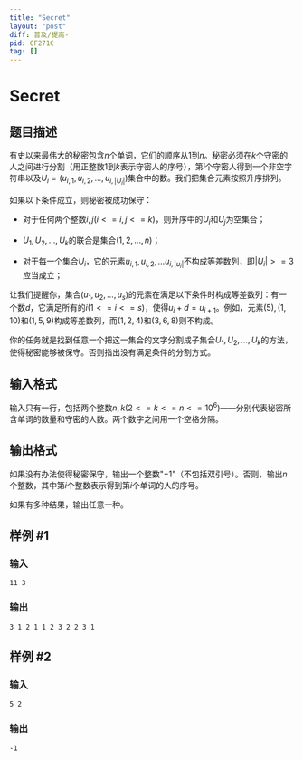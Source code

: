 ```yaml
---
title: "Secret"
layout: "post"
diff: 普及/提高-
pid: CF271C
tag: []
---
```


# Secret

## 题目描述

有史以来最伟大的秘密包含$n$个单词，它们的顺序从$1$到$n$。秘密必须在$k$个守密的人之间进行分割（用正整数$1$到$k$表示守密人的序号），第$i$个守密人得到一个非空字符串以及$U_i=(u_{i,1},u_{i,2},...,u_{i,|U_i|})$集合中的数。我们把集合元素按照升序排列。

如果以下条件成立，则秘密被成功保守：

- 对于任何两个整数$i,j(i<=i,j<=k)$，则升序中的$U_i$和$U_j$为空集合；
- $U_1,U_2,...,U_k$的联合是集合$(1,2,...,n)$；
- 对于每一个集合$U_i$，它的元素$u_{i,1},u_{i,2},...u_{i,|u_{i}|}$不构成等差数列，即$|U_i|>=3$应当成立；

让我们提醒你，集合$(u_1,u_2,...,u_s)$的元素在满足以下条件时构成等差数列：有一个数$d$，它满足所有的$i(1<=i<=s)$，使得$u_i+d=u_{i+1}$。例如，元素$(5),(1,10)$和$(1,5,9)$构成等差数列，而$(1,2,4)$和$(3,6,8)$则不构成。

你的任务就是找到任意一个把这一集合的文字分割成子集合$U_1,U_2,...,U_k$的方法，使得秘密能够被保守。否则指出没有满足条件的分割方式。

## 输入格式

输入只有一行，包括两个整数$n,k(2<=k<=n<=10^6)$——分别代表秘密所含单词的数量和守密的人数。两个数字之间用一个空格分隔。

## 输出格式

如果没有办法使得秘密保守，输出一个整数"$-1$"（不包括双引号）。否则，输出$n$个整数，其中第$i$个整数表示得到第$i$个单词的人的序号。

如果有多种结果，输出任意一种。

## 样例 #1

### 输入

```
11 3

```

### 输出

```
3 1 2 1 1 2 3 2 2 3 1

```

## 样例 #2

### 输入

```
5 2

```

### 输出

```
-1

```

